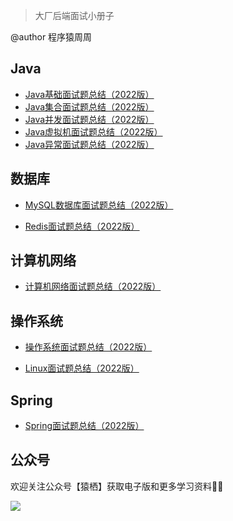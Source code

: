 > 大厂后端面试小册子

@author 程序猿周周

## Java

- [Java基础面试题总结（2022版）](https://blog.csdn.net/adminpd/article/details/123080189)
- [Java集合面试题总结（2022版）](https://blog.csdn.net/adminpd/article/details/123171501)
- [Java并发面试题总结（2022版）](https://blog.csdn.net/adminpd/article/details/123266624)
- [Java虚拟机面试题总结（2022版）](https://blog.csdn.net/adminpd/article/details/123412605)
- [Java异常面试题总结（2022版）](https://blog.csdn.net/adminpd/article/details/123462676)

## 数据库 

- [MySQL数据库面试题总结（2022版）](https://blog.csdn.net/adminpd/article/details/122910606)

- [Redis面试题总结（2022版）](https://blog.csdn.net/adminpd/article/details/122934938)

## 计算机网络

- [计算机网络面试题总结（2022版）](https://blog.csdn.net/adminpd/article/details/122973684)

## 操作系统

- [操作系统面试题总结（2022版）](https://blog.csdn.net/adminpd/article/details/122994599)

- [Linux面试题总结（2022版）](https://blog.csdn.net/adminpd/article/details/122994862)

## Spring

- [Spring面试题总结（2022版）](https://blog.csdn.net/adminpd/article/details/123016872)

## 公众号
欢迎关注公众号【猿栖】获取电子版和更多学习资料👏🏻

![](./assest/gongzhonghao.png)